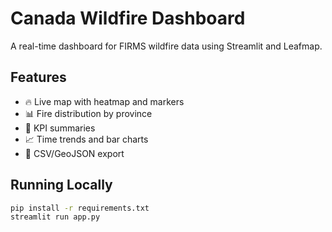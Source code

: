 # Canada Wildfire Dashboard

A real-time dashboard for FIRMS wildfire data using Streamlit and Leafmap.

## Features
- 🔥 Live map with heatmap and markers
- 📊 Fire distribution by province
- 🎯 KPI summaries
- 📈 Time trends and bar charts
- 💾 CSV/GeoJSON export

## Running Locally
```bash
pip install -r requirements.txt
streamlit run app.py
```
